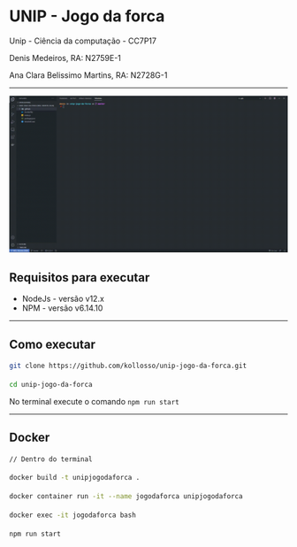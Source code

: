 # UNIP - Jogo da forca

Unip - Ciência da computação - CC7P17

Denis Medeiros, RA: N2759E-1

Ana Clara Belissimo Martins, RA: N2728G-1

---
![Preview](.github/Unip-Jogo-da-forca.gif)

## Requisitos para executar

* NodeJs - versão v12.x
* NPM - versão v6.14.10

---
## Como executar 
```bash
git clone https://github.com/kollosso/unip-jogo-da-forca.git

cd unip-jogo-da-forca
```

No terminal execute o comando ``npm run start``

---
## Docker 


```bash
// Dentro do terminal

docker build -t unipjogodaforca .

docker container run -it --name jogodaforca unipjogodaforca

docker exec -it jogodaforca bash

npm run start
```
